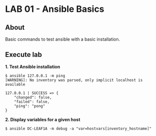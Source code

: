 # LAB 01 - Ansible Basics

## About

Basic commands to test ansible with a basic installation.


## Execute lab

__1. Test Ansible installation__

```shell
$ ansible 127.0.0.1 -m ping
[WARNING]: No inventory was parsed, only implicit localhost is available

127.0.0.1 | SUCCESS => {
    "changed": false,
    "failed": false,
    "ping": "pong"
}
```

__2. Display variables for a given host__

```shell
$ ansible DC-LEAF1A -m debug -a "var=hostvars[inventory_hostname]"
```

